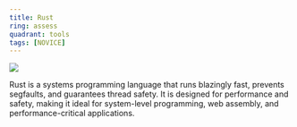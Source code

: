 ```yaml
---
title: Rust
ring: assess
quadrant: tools
tags: [NOVICE]
---
```


[![](https://img.shields.io/badge/rust-0c7cba?logo=gitbook&logoColor=000&style=flat)](https://rust-lang.org/)

Rust is a systems programming language that runs blazingly fast, prevents segfaults, and guarantees thread safety. It is designed for performance and safety, making it ideal for system-level programming, web assembly, and performance-critical applications.